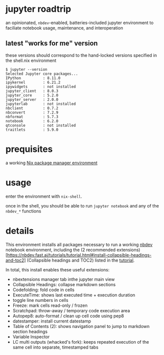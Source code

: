 # jupyter roadtrip

an opinionated, `nbdev`-enabled, batteries-included jupyter environment to faciliate notebook usage, maintenance, and interoperation

## latest "works for me" version

these versions should correspond to the hand-locked versions specified in the shell.nix environment

```
$ jupyter --version
Selected Jupyter core packages...
IPython          : 8.11.0
ipykernel        : 6.21.2
ipywidgets       : not installed
jupyter_client   : 8.0.3
jupyter_core     : 5.2.0
jupyter_server   : 2.0.0
jupyterlab       : not installed
nbclient         : 0.7.2
nbconvert        : 7.2.9
nbformat         : 5.7.3
notebook         : 6.2.0
qtconsole        : not installed
traitlets        : 5.9.0
```

# prequisites

a working [Nix package manager environment](https://nixos.org/download.html)

# usage

enter the environment with `nix-shell`.

once in the shell, you should be able to run `jupyter notebook` and any of the `nbdev_*` functions

# details

This environment installs all packages necessary to run a working [nbdev](https://nbdev.fast.ai/) notebook environment, including the (2 recommended extensions)[https://nbdev.fast.ai/tutorials/tutorial.html#install-collapsible-headings-and-toc2] (Collapsible headings and TOC2) listed in the [tutorial](https://nbdev.fast.ai/tutorials/tutorial.html).

In total, this install enables these useful extensions:

- nbextensions manager tab inthe jupyter main view
- Collapsible Headings: collapse markdown sections
- Codefolding: fold code in cells
- ExecuteTime: shows last executed time + execution duration
- toggle line numbers in cells
- Freeze: mark cells read-only / frozen
- Scratchpad: throw-away / temporary code execution area
- Autopep8: auto-format / clean up cell code using pep8
- datestamper: install current datestamp
- Table of Contents (2): shows navigation panel to jump to markdown section headings
- Variable Inspector
- LC multi outputs (whacked's fork): keeps repeated execution of the same cell into separate, timestamped tabs

